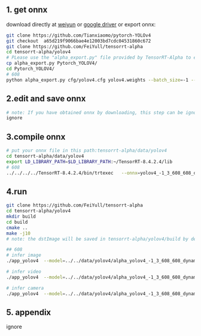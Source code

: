 ## 1. get onnx
download directly at [weiyun](https://share.weiyun.com/3T3mZKBm) or [google driver](https://drive.google.com/drive/folders/1-8phZHkx_Z274UVqgw6Ma-6u5AKmqCOv)
or export onnx:
```bash
git clone https://github.com/Tianxiaomo/pytorch-YOLOv4
git checkout  a65d219f9066bae4e12003bd7cdc04531860c672
git clone https://github.com/FeiYull/tensorrt-alpha
cd tensorrt-alpha/yolov4
# PLease use the "alpha_export.py" file provided by TensorRT-Alpha to export onnx
cp alpha_export.py Pytorch_YOLOV4/
cd Pytorch_YOLOV4/
# 608
python alpha_export.py cfg/yolov4.cfg yolov4.weights --batch_size=-1 --onnx_file_path=alpha_yolov4_-1_3_608_608_dynamic.onnx
```
## 2.edit and save onnx
```bash
# note: If you have obtained onnx by downloading, this step can be ignored
ignore
```
## 3.compile onnx
```bash
# put your onnx file in this path:tensorrt-alpha/data/yolov4
cd tensorrt-alpha/data/yolov4
export LD_LIBRARY_PATH=$LD_LIBRARY_PATH:~/TensorRT-8.4.2.4/lib
# 608
../../../../TensorRT-8.4.2.4/bin/trtexec   --onnx=yolov4_-1_3_608_608_dynamic.onnx   --saveEngine=yolov4_-1_3_608_608_dynamic.trt  --buildOnly --minShapes=input:1x3x608x608 --optShapes=input:2x3x608x608 --maxShapes=input:4x3x608x608
```
## 4.run
```bash
git clone https://github.com/FeiYull/tensorrt-alpha
cd tensorrt-alpha/yolov4
mkdir build
cd build
cmake ..
make -j10
# note: the dstImage will be saved in tensorrt-alpha/yolov4/build by default

## 608
# infer image
./app_yolov4  --model=../../data/yolov4/alpha_yolov4_-1_3_608_608_dynamic.trt --size=608  --batch_size=1  --img=../../data/6406402.jpg  --show --savePath=../

# infer video
./app_yolov4  --model=../../data/yolov4/alpha_yolov4_-1_3_608_608_dynamic.trt --size=608 --batch_size=2  --video=../../data/people.mp4  --show 

# infer camera
./app_yolov4  --model=../../data/yolov4/alpha_yolov4_-1_3_608_608_dynamic.trt --size=608 --batch_size=2  --cam_id=0  --show
```
## 5. appendix
ignore